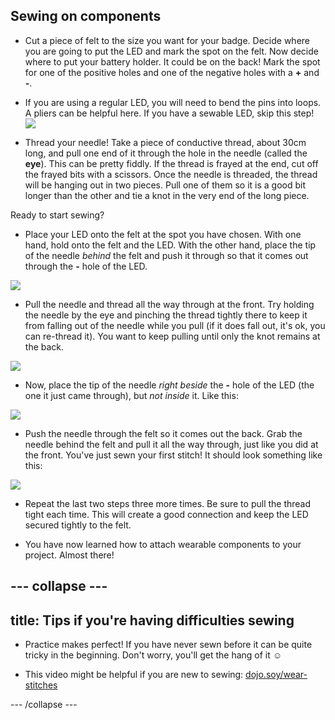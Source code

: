 ## Sewing on components

+ Cut a piece of felt to the size you want for your badge. Decide where you are going to put the LED and mark the spot on the felt. Now decide where to put your battery holder. It could be on the back! Mark the spot for one of the positive holes and one of the negative holes with a **+** and **-**.

+ If you are using a regular LED, you will need to bend the pins into loops. A pliers can be helpful here. If you have a sewable LED, skip this step!
![](/assets/led_pins_loops_80_92_650.png)

+ Thread your needle! Take a piece of conductive thread, about 30cm long, and pull one end of it through the hole in the needle (called the **eye**). This can be pretty fiddly. If the thread is frayed at the end, cut off the frayed bits with a scissors. Once the needle is threaded, the thread will be hanging out in two pieces. Pull one of them so it is a good bit longer than the other and tie a knot in the very end of the long piece.

Ready to start sewing? 

+ Place your LED onto the felt at the spot you have chosen. With one hand, hold onto the felt and the LED. With the other hand, place the tip of the needle *behind* the felt and push it through so that it comes out through the **-** hole of the LED. 

![](/assets/needle_through_LED_100_179_650.png)

+ Pull the needle and thread all the way through at the front. Try holding the needle by the eye and pinching the thread tightly there to keep it from falling out of the needle while you pull (if it does fall out, it's ok, you can re-thread it). You want to keep pulling until only the knot remains at the back. 

![](/assets/pull_thread_through_100_239_650.png)

+ Now, place the tip of the needle *right beside* the **-** hole of the LED (the one it just came through), but *not inside* it. Like this:

![](/assets/needle_next_to_LED_100_180_650.png)

+ Push the needle through the felt so it comes out the back. Grab the needle behind the felt and pull it all the way through, just like you did at the front. You've just sewn your first stitch! It should look something like this:

![](/assets/first_stitch_80_225_650.png)

+ Repeat the last two steps three more times. Be sure to pull the thread tight each time. This will create a good connection and keep the LED secured tightly to the felt.

+ You have now learned how to attach wearable components to your project. Almost there!

--- collapse ---
---
title: Tips if you're having difficulties sewing
---

+ Practice makes perfect! If you have never sewn before it can be quite tricky in the beginning. Don't worry, you'll get the hang of it ☺︎

+ This video might be helpful if you are new to sewing: [dojo.soy/wear-stitches](http://dojo.soy/wear-stitches)

--- /collapse ---